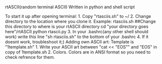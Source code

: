 rtASCII(random terminal ASCII)
Written in python and shell script

To start it up after opening terminal:
	1. Copy "rtasciis.sh" to ~/
	2. Change directory to the location where you clone it.
	   Example:
	   	rtasciis.sh
	##Change this directory to where is your rtASCII directory
	cd "your directory goes here"/rtASCII
	python rtascii.py
	3. In your .bashrc(any other shell should work) write this line "sh rtasciis.sh" to the bottom of your .bashrc
	4. If it doesnt work, troubleshoot it;)
Adding own ASCII art:
	Template is "1template.sh"
	1. Write your ASCII art between "cat << "EOS"" and "EOS" in copy of 1template.sh
	2. Colors. Colors are in ANSI format so you need to check refrence for them.
